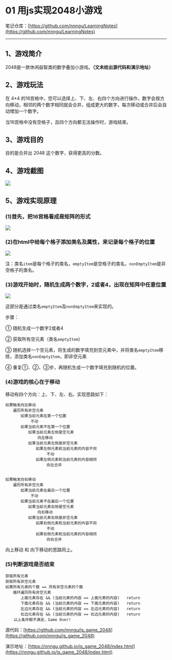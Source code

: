 # 01 用js实现2048小游戏

笔记仓库：[https://github.com/nnngu/LearningNotes](https://github.com/nnngu/LearningNotes)    

---

## 1、游戏简介

2048是一款休闲益智类的数字叠加小游戏。**（文末给出源代码和演示地址）**

## 2、游戏玩法

在 4*4 的16宫格中，您可以选择上、下、左、右四个方向进行操作，数字会按方向移动，相邻的两个数字相同就会合并，组成更大的数字，每次移动或合并后会自动增加一个数字。

当16宫格中没有空格子，且四个方向都无法操作时，游戏结束。 

## 3、游戏目的

目的是合并出 2048 这个数字，获得更高的分数。

## 4、游戏截图

![](https://raw.githubusercontent.com/nnngu/FigureBed/master/2018/2/9/Snip20180210_7.png)

## 5、游戏实现原理

### (1)首先，把16宫格看成是矩阵的形式

![](https://raw.githubusercontent.com/nnngu/FigureBed/master/2018/2/9/Snip20180209_2.png)

### (2)在html中给每个格子添加类名及属性，来记录每个格子的位置

![](https://raw.githubusercontent.com/nnngu/FigureBed/master/2018/2/9/Snip20180209_4.png)

注：类名`item`是每个格子的类名，`emptyItem`是空格子的类名，`nonEmptyItem`是非空格子的类名。

### (3)游戏开始时，随机生成两个数字，2或者4，出现在矩阵中任意位置
   
![](https://raw.githubusercontent.com/nnngu/FigureBed/master/2018/2/9/Snip20180209_5.png)

这部分是通过类名`emptyItem`及`nonEmptyItem`来实现的。

步骤：

① 随机生成一个数字2或者4

② 获取所有空元素（类名`emptyItem`）

③ 随机选择一个空元素，将生成的数字填充到空元素中，并将类名`emptyItem`移除，添加类名`nonEmptyItem`，即非空元素

④ 重复①、②、③步，再随机生成一个数字填充到随机的位置。

### (4)游戏的核心在于移动

移动有四个方向：上、下、左、右。实现思路如下：

```
如果触发向左移动
　　遍历所有非空元素
　　　　如果当前元素在第一个位置
           不动
　　　　如果当前元素不在第一个位置
　　　　　　如果当前元素左侧是空元素    
              向左移动
　　　　　　如果当前元素左侧是非空元素    
　　　　　　　　如果左侧元素和当前元素的内容不同    
                  不动
　　　　　　　　如果左侧元素和当前元素的内容相同    
                  向左合并
 

如果触发向右移动
　　遍历所有非空元素
　　　　如果当前元素在最后一个位置     
           不动
　　　　如果当前元素不在最后一个位置
　　　　　　如果当前元素右侧是空元素   
              向右移动
　　　　　　如果当前元素右侧是非空元素    
　　　　　　　　如果右侧元素和当前元素的内容不同    
                  不动
　　　　　　　　如果右侧元素和当前元素的内容相同    
                  向右合并

```

向上移动 和 向下移动的思路同上。

### (5)判断游戏是否结束

```
获取所有元素
获取所有非空元素
如果所有元素的个数 == 所有非空元素的个数
　　循环遍历所有非空元素
　　　　上面元素存在 && (当前元素的内容 == 上面元素的内容)   return
　　　　下面元素存在 && (当前元素的内容 == 下面元素的内容)   return
　　　　左边元素存在 && (当前元素的内容 == 左边元素的内容)   return
　　　　右边元素存在 && (当前元素的内容 == 右边元素的内容)   return
 　 以上条件都不满足，Game Over! 
```

源代码：[https://github.com/nnngu/js_game_2048](https://github.com/nnngu/js_game_2048)

演示地址：[https://nnngu.github.io/js_game_2048/index.html](https://nnngu.github.io/js_game_2048/index.html)

